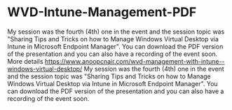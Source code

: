 # WVD-Intune-Management-PDF
My session was the fourth (4th) one in the event and the session topic was "Sharing Tips and Tricks on how to Manage Windows Virtual Desktop via Intune in Microsoft Endpoint Manager". 
You can download the PDF version of the presentation and you can also have a recording of the event soon. 
More details https://www.anoopcnair.com/wvd-management-with-intune--windows-virtual-desktop/
My session was the fourth (4th) one in the event and the session topic was "Sharing Tips and Tricks on how to Manage Windows Virtual Desktop via Intune in Microsoft Endpoint Manager". You can download the PDF version of the presentation and you can also have a recording of the event soon.
